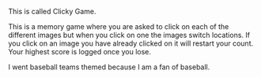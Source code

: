 This is called Clicky Game.

This is a memory game where you are asked to click on each of the different images but when you click on one the images switch locations. If you click on an image you have already clicked on it will restart your count. Your highest score is logged once you lose.

I went baseball teams themed because I am a fan of baseball.